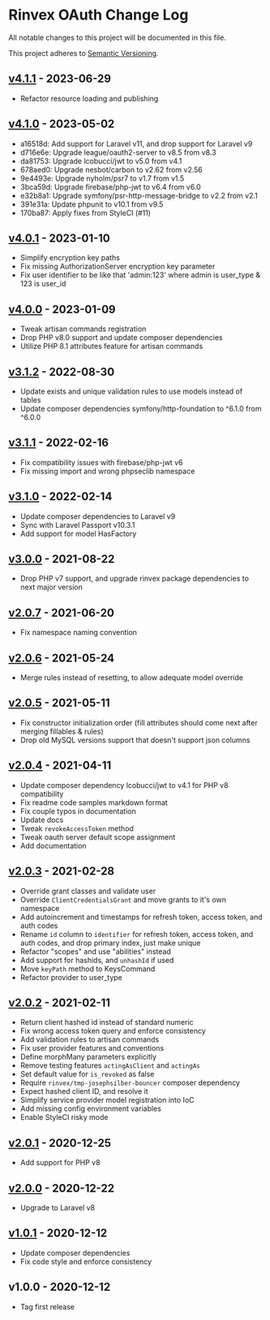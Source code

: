 # Rinvex OAuth Change Log

All notable changes to this project will be documented in this file.

This project adheres to [Semantic Versioning](CONTRIBUTING.md).


## [v4.1.1] - 2023-06-29
- Refactor resource loading and publishing

## [v4.1.0] - 2023-05-02
- a16518d: Add support for Laravel v11, and drop support for Laravel v9
- d716e6e: Upgrade league/oauth2-server to v8.5 from v8.3
- da81753: Upgrade lcobucci/jwt to v5.0 from v4.1
- 678aed0: Upgrade nesbot/carbon to v2.62 from v2.56
- 9e4493e: Upgrade nyholm/psr7 to v1.7 from v1.5
- 3bca59d: Upgrade firebase/php-jwt to v6.4 from v6.0
- e32b8a1: Upgrade symfony/psr-http-message-bridge to v2.2 from v2.1
- 391e31a: Update phpunit to v10.1 from v9.5
- 170ba87: Apply fixes from StyleCI (#11)

## [v4.0.1] - 2023-01-10
- Simplify encryption key paths
- Fix missing AuthorizationServer encryption key parameter
- Fix user identifier to be like that 'admin:123' where admin is user_type & 123 is user_id

## [v4.0.0] - 2023-01-09
- Tweak artisan commands registration
- Drop PHP v8.0 support and update composer dependencies
- Utilize PHP 8.1 attributes feature for artisan commands

## [v3.1.2] - 2022-08-30
- Update exists and unique validation rules to use models instead of tables
- Update composer dependencies symfony/http-foundation to ^6.1.0 from ^6.0.0

## [v3.1.1] - 2022-02-16
- Fix compatibility issues with firebase/php-jwt v6
- Fix missing import and wrong phpseclib namespace

## [v3.1.0] - 2022-02-14
- Update composer dependencies to Laravel v9
- Sync with Laravel Passport v10.3.1
- Add support for model HasFactory

## [v3.0.0] - 2021-08-22
- Drop PHP v7 support, and upgrade rinvex package dependencies to next major version

## [v2.0.7] - 2021-06-20
- Fix namespace naming convention

## [v2.0.6] - 2021-05-24
- Merge rules instead of resetting, to allow adequate model override

## [v2.0.5] - 2021-05-11
- Fix constructor initialization order (fill attributes should come next after merging fillables & rules)
- Drop old MySQL versions support that doesn't support json columns

## [v2.0.4] - 2021-04-11
- Update composer dependency lcobucci/jwt to v4.1 for PHP v8 compatibility
- Fix readme code samples markdown format
- Fix couple typos in documentation
- Update docs
- Tweak `revokeAccessToken` method
- Tweak oauth server default scope assignment
- Add documentation

## [v2.0.3] - 2021-02-28
- Override grant classes and validate user
- Override `ClientCredentialsGrant` and move grants to it's own namespace
- Add autoincrement and timestamps for refresh token, access token, and auth codes
- Rename `id` column to `identifier` for refresh token, access token, and auth codes, and drop primary index, just make unique
- Refactor "scopes" and use "abilities" instead
- Add support for hashids, and `unhashId` if used
- Move `keyPath` method to KeysCommand
- Refactor provider to user_type

## [v2.0.2] - 2021-02-11
- Return client hashed id instead of standard numeric
- Fix wrong access token query and enforce consistency
- Add validation rules to artisan commands
- Fix user provider features and conventions
- Define morphMany parameters explicitly
- Remove testing features `actingAsClient` and `actingAs`
- Set default value for `is_revoked` as false
- Require `rinvex/tmp-josephsilber-bouncer` composer dependency
- Expect hashed client ID, and resolve it
- Simplify service provider model registration into IoC
- Add missing config environment variables
- Enable StyleCI risky mode

## [v2.0.1] - 2020-12-25
- Add support for PHP v8

## [v2.0.0] - 2020-12-22
- Upgrade to Laravel v8

## [v1.0.1] - 2020-12-12
- Update composer dependencies
- Fix code style and enforce consistency

## v1.0.0 - 2020-12-12
- Tag first release

[v4.1.1]: https://github.com/rinvex/laravel-oauth/compare/v4.1.0...v4.1.1
[v4.1.0]: https://github.com/rinvex/laravel-oauth/compare/v4.0.1...v4.1.0
[v4.0.1]: https://github.com/rinvex/laravel-oauth/compare/v4.0.0...v4.0.1
[v4.0.0]: https://github.com/rinvex/laravel-oauth/compare/v3.1.2...v4.0.0
[v3.1.2]: https://github.com/rinvex/laravel-oauth/compare/v3.1.1...v3.1.2
[v3.1.1]: https://github.com/rinvex/laravel-oauth/compare/v3.1.0...v3.1.1
[v3.1.0]: https://github.com/rinvex/laravel-oauth/compare/v3.0.0...v3.1.0
[v3.0.0]: https://github.com/rinvex/laravel-oauth/compare/v2.0.7...v3.0.0
[v2.0.7]: https://github.com/rinvex/laravel-oauth/compare/v2.0.6...v2.0.7
[v2.0.6]: https://github.com/rinvex/laravel-oauth/compare/v2.0.5...v2.0.6
[v2.0.5]: https://github.com/rinvex/laravel-oauth/compare/v2.0.4...v2.0.5
[v2.0.4]: https://github.com/rinvex/laravel-oauth/compare/v2.0.3...v2.0.4
[v2.0.3]: https://github.com/rinvex/laravel-oauth/compare/v2.0.2...v2.0.3
[v2.0.2]: https://github.com/rinvex/laravel-oauth/compare/v2.0.1...v2.0.2
[v2.0.1]: https://github.com/rinvex/laravel-oauth/compare/v2.0.0...v2.0.1
[v2.0.0]: https://github.com/rinvex/laravel-oauth/compare/v1.0.1...v2.0.0
[v1.0.1]: https://github.com/rinvex/laravel-oauth/compare/v1.0.0...v1.0.1
